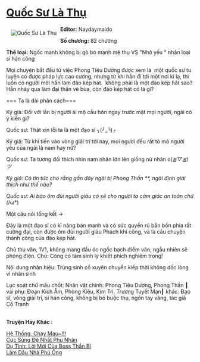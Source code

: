 <a href="https://utruyen.com/quoc-su-la-thu/18932/" title="Quốc Sư Là Thụ"><h1>Quốc Sư Là Thụ</h1></a><div style="display:table"><img align="right" style="float: left; padding: 10px;" src="https://utruyen.com/images/story/200x260/quoc-su-la-thu.jpg" alt="Quốc Sư Là Thụ"><b>Editor:</b> Naydaymaido<p></p><b>Số chương:</b> 82 chương<p></p><b>Thể loại:</b> Ngốc manh không bị gò bó mạnh mẽ thụ VS "Nhỏ yếu " nhân loại si hán công<p></p>Mọi chuyện bắt đầu từ việc Phong Tiêu Dương được xem là  một quốc sư tu luyện có được pháp lực cao cường, nhưng từ khi hắn đi tới một nơi kì lạ, thì luôn có người mời hắn làm đào kép hát.  không phải là một đào kép hát sao? Hắn nhảy qua làm đại thần vẽ bùa, còn đào kép hát có là gì?<p></p>=== Ta là dải phân cách===<p></p>Ký giả: Đối với lần bị người ái mộ cầu hôn ngay trước mặt mọi người, ngài có ý kiến gì?<p></p>Quốc sư: Thật xin lỗi ta là một đạo sĩ ╮(╯_╰)╭<p></p>Ký giả: Từ khi tiến vào vòng giải trí tới nay, mọi người đều rất tò mò người yêu của ngài là nam hay nữ?<p></p>Quốc sư: Ta tương đối thích nhìn nam nhân lớn lên giống nữ nhân o(*≧▽≦) ツ<p></p>Ký giả: Có tin tức cho rằng gần đây ngài bị Phong Thần **, ngài định giải thích như thế nào?<p></p>Quốc sư: Ai bảo ôm đùi người giàu có sẽ cho người ta cảm giác an toàn chứ (*/ω*)<p></p>Một câu nói tổng kết →<p></p>Đây là một đạo sĩ có kĩ năng bán manh và có sức quyến rũ bắn bốn phía rất cường đại, còn được ôm đùi người giàu Phách khí công, và là câu chuyện thành công của đào kép hát. <p></p>Chủ thụ văn, 1V1, không mang đầu óc ngốc bạch điềm văn, ngẫu nhiên sẽ phóng điện. Chú: Công có tâm sinh lý khiết phích nghiêm trọng!<p></p>Nội dung nhãn hiệu: Trùng sinh cổ xuyên chuyển kiếp thời không dốc lòng vì nhân sinh<p></p>Lục soát chữ mấu chốt: Nhân vật chính: Phong Tiêu Dương, Phong Thần ┃ vai phụ: Đoạn Kích Âm, Phòng Kiêu, Kim Trì, Trương Tuyết Mạn┃ khác: Đạo sĩ, vòng giải trí, si hán công, không bị bó buộc thụ, ngón tay vàng, tác giả Cố Tranh</div><p><br><b>Truyện Hay Khác :</b></p><a href="https://utruyen.com/he-thong-chay-mau/18513/" alt="Hệ Thống, Chạy Mau~!!!">Hệ Thống, Chạy Mau~!!!</a><br/><a href="https://truyenngontinhay.wordpress.com/2019/10/03/cuc-sung-de-nhat-phu-nhan/" alt="Cực Sủng Đệ Nhất Phu Nhân">Cực Sủng Đệ Nhất Phu Nhân</a><br/><a href="https://github.com/quanluxury/truyenhot/tree/master/truyenhay/792/" alt="Dụ Tình: Lời Mời Của Boss Thần Bí">Dụ Tình: Lời Mời Của Boss Thần Bí</a><br/><a href="https://github.com/quanluxury/truyenhot/tree/master/truyenhay/13262/" alt="Làm Dâu Nhà Phú Ông">Làm Dâu Nhà Phú Ông</a><br/>